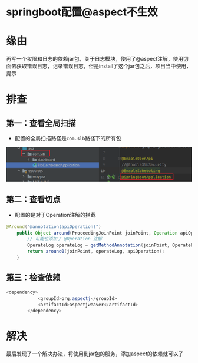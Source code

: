 # springboot配置@aspect不生效

# 缘由

再写一个权限和日志的依赖jar包，关于日志模块，使用了@aspect注解，使用切面去获取错误日志，记录错误日志，但是install了这个jar包之后，项目当中使用，提示



# 排查

## 第一：查看全局扫描

- 配置的全局扫描路径是`com.slb`路径下的所有包

![image-20220323120231493](asserts/image-20220323120231493.png)

## 第二：查看切点

- 配置的是对于Operation注解的拦截

```java
@Around("@annotation(apiOperation)")
    public Object around(ProceedingJoinPoint joinPoint, Operation apiOperation) throws Throwable {
        // 可能也添加了 @Operation 注解
        OperateLog operateLog = getMethodAnnotation(joinPoint, OperateLog.class);
        return around0(joinPoint, operateLog, apiOperation);
    }
```

## 第三：检查依赖

```java
<dependency>
            <groupId>org.aspectj</groupId>
            <artifactId>aspectjweaver</artifactId>
        </dependency>
```

# 解决

最后发现了一个解决办法，将使用到jar包的服务，添加aspect的依赖就可以了